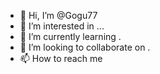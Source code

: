 - 👋 Hi, I’m @Gogu77
- 👀 I’m interested in ...
- 🌱 I’m currently learning .
- 💞️ I’m looking to collaborate on  .
- 📫 How to reach me
